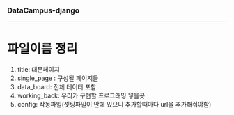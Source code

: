 ### DataCampus-django
---
# 파일이름 정리 

1. title: 대문페이지
2. single_page : 구성될 페이지들
3. data_board: 전체 데이터 포함
4. working_back: 우리가 구현할 프로그래밍 넣을곳
5. config: 작동파일(셋팅파일이 안에 있으니 추가할때마다 url을 추가해줘야함)
